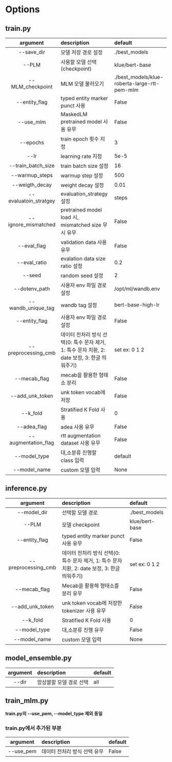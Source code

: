 # Options

## train.py

|argument        |description|default|
|:--------------:|:----------|:------|
|--save_dir|모델 저장 경로 설정| ./best_models|
|--PLM|사용할 모델 선택(checkpoint)|klue/bert-base|
|--MLM_checkpoint  | MLM 모델 불러오기 |./best_models/klue-roberta-large-rtt-pem-mlm|
|--entity_flag| typed entity marker punct 사용 | False |
| --use_mlm | MaskedLM pretrained model 사용 유무 | False |
| --epochs | train epoch 횟수 지정 | 3 |
| --lr | learning rate 지정 | 5e-5 |
| --train_batch_size | train batch size 설정 | 16 |
| --warmup_steps | warmup step 설정 | 500 |
| --weigth_decay | weight decay 설정 | 0.01 |
| --evaluatoin_stratgey   | evaluation_strategy 설정 | steps |
| --ignore_mismatched | pretrained model load 시, mismatched size 무시 유무 | False|
| --eval_flag | validation data 사용 유무 | False |
| --eval_ratio | evalation data size ratio 설정 | 0.2 |
| --seed | random seed 설정 | 2 |
| --dotenv_path | 사용자 env 파일 경로 설정   | /opt/ml/wandb.env |
| --wandb_unique_tag | wandb tag 설정 | bert-base-high-lr |
| --entity_flag | 사용자 env 파일 경로 설정   | False |
| --preprocessing_cmb | 데이터 전처리 방식 선택(0: 특수 문자 제거, 1: 특수 문자 치환, 2: date 보정, 3: 한글 띄워주기)| set ex: 0 1 2 |
| --mecab_flag | mecab을 활용한 형태소 분리 | False |
| --add_unk_token | unk token vocab에 저장 | False |
| --k_fold | Stratified K Fold 사용 | 0 |
| --adea_flag | adea 사용 유무 | False |
| --augmentation_flag | rtt augmentation dataset 사용 유무 | False |
| --model_type | 대,소분류 진행할 class 입력 | default |
| --model_name | custom 모델 입력 | None |





## inference.py

|argument  |description|default|
|:------------:|:----------|:------|
|--model_dir| 선택할 모델 경로 |./best_models|
|--PLM | 모델 checkpoint |klue/bert-base|
|--entity_flag | typed entity marker punct 사용 유무 |False|
|--preprocessing_cmb|데이터 전처리 방식 선택(0: 특수 문자 제거, 1: 특수 문자 치환, 2: date 보정, 3: 한글 띄워주기)| set ex: 0 1 2 |
|--mecab_flag | Mecab을 활용해 형태소를 분리 유무 | False |
| --add_unk_token | unk token vocab에 저장한 tokenizer 사용 유무 | False |
| --k_fold | Stratified K Fold 사용 | 0 |
| --model_type | 대,소분류 진행 유무 | False |
| --model_name | custom 모델 입력 | None |

## model_ensemble.py

|argument  |description|default|
|:------------:|:----------|:------|
|--dir| 앙상블할 모델 경로 선택 |all|

## train_mlm.py

**train.py의 --use_pem, --model_type 제외 동일**

### train.py에서 추가된 부분

|argument  |description|default|
|:------------:|:----------|:------|
|--use_pem| 데이터 전처리 방식 선택 유무 |False|
